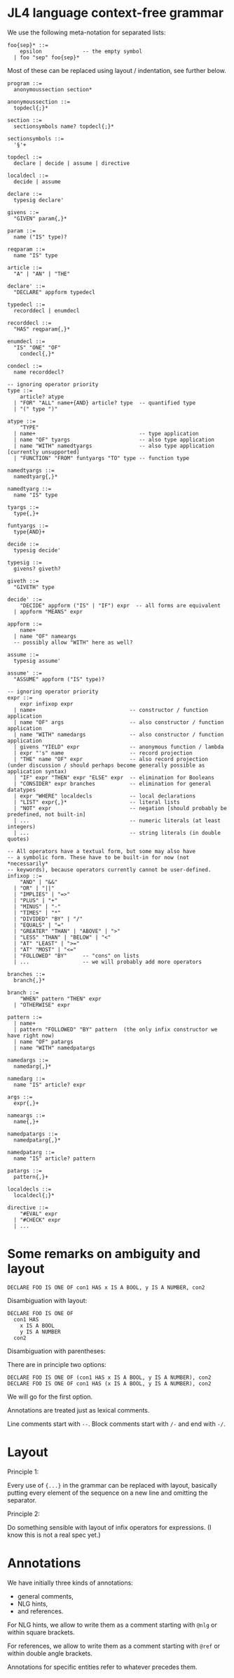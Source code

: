 # JL4 language context-free grammar

We use the following meta-notation for
separated lists:
```
foo{sep}* ::=
    epsilon             -- the empty symbol
  | foo "sep" foo{sep}*
```
Most of these can be replaced using layout / indentation,
see further below.

```
program ::=
  anonymoussection section*

anonymoussection ::=
  topdecl{;}*

section ::=
  sectionsymbols name? topdecl{;}*

sectionsymbols ::=
  '§'+

topdecl ::=
  declare | decide | assume | directive

localdecl ::=
  decide | assume

declare ::=
  typesig declare'

givens ::=
  "GIVEN" param{,}*

param ::=
  name ("IS" type)?

reqparam ::=
  name "IS" type

article ::=
  "A" | "AN" | "THE"

declare' ::=
  "DECLARE" appform typedecl

typedecl ::=
  recorddecl | enumdecl

recorddecl ::=
  "HAS" reqparam{,}*

enumdecl ::=
  "IS" "ONE" "OF"
    condecl{,}*

condecl ::=
  name recorddecl?

-- ignoring operator priority
type ::=
    article? atype
  | "FOR" "ALL" name+{AND} article? type  -- quantified type
  | "(" type ")"

atype ::=
    "TYPE"
  | name+                                 -- type application
  | name "OF" tyargs                      -- also type application
  | name "WITH" namedtyargs               -- also type application [currently unsupported]
  | "FUNCTION" "FROM" funtyargs "TO" type -- function type

namedtyargs ::=
  namedtyarg{,}*

namedtyarg ::=
  name "IS" type

tyargs ::=
  type{,}+

funtyargs ::=
  type{AND}+

decide ::=
  typesig decide'

typesig ::=
  givens? giveth?

giveth ::=
  "GIVETH" type

decide' ::=
    "DECIDE" appform ("IS" | "IF") expr  -- all forms are equivalent
  | appform "MEANS" expr

appform ::=
    name+
  | name "OF" nameargs
  -- possibly allow "WITH" here as well?

assume ::=
  typesig assume'

assume' ::=
  "ASSUME" appform ("IS" type)?

-- ignoring operator priority
expr ::=
    expr infixop expr
  | name+                              -- constructor / function application
  | name "OF" args                     -- also constructor / function application
  | name "WITH" namedargs              -- also constructor / function application
  | givens "YIELD" expr                -- anonymous function / lambda
  | expr "'s" name                     -- record projection
  | "THE" name "OF" expr               -- also record projection (under discussion / should perhaps become generally possible as application syntax)
  | "IF" expr "THEN" expr "ELSE" expr  -- elimination for Booleans
  | "CONSIDER" expr branches           -- elimination for general datatypes
  | expr "WHERE" localdecls            -- local declarations
  | "LIST" expr{,}*                    -- literal lists
  | "NOT" expr                         -- negation [should probably be predefined, not built-in]
  | ...                                -- numeric literals (at least integers)
  | ...                                -- string literals (in double quotes)

-- All operators have a textual form, but some may also have
-- a symbolic form. These have to be built-in for now (not *necessarily*
-- keywords), because operators currently cannot be user-defined.
infixop ::=
    "AND" | "&&"
  | "OR" | "||"
  | "IMPLIES" | "=>"
  | "PLUS" | "+"
  | "MINUS" | "-"
  | "TIMES" | "*"
  | "DIVIDED" "BY" | "/"
  | "EQUALS" | "="
  | "GREATER" "THAN" | "ABOVE" | ">"
  | "LESS" "THAN" | "BELOW" | "<"
  | "AT" "LEAST" | ">="
  | "AT" "MOST" | "<="
  | "FOLLOWED" "BY"     -- "cons" on lists
  | ...                 -- we will probably add more operators

branches ::=
  branch{,}*

branch ::=
    "WHEN" pattern "THEN" expr
  | "OTHERWISE" expr

pattern ::=
  | name+
  | pattern "FOLLOWED" "BY" pattern  (the only infix constructor we have right now)
  | name "OF" patargs
  | name "WITH" namedpatargs

namedargs ::=
  namedarg{,}*

namedarg ::=
  name "IS" article? expr

args ::=
  expr{,}+

nameargs ::=
  name{,}+

namedpatargs ::=
  namedpatarg{,}*

namedpatarg ::=
  name "IS" article? pattern

patargs ::=
  pattern{,}+

localdecls ::=
  localdecl{;}*

directive ::=
    "#EVAL" expr
  | "#CHECK" expr
  | ...
```

# Some remarks on ambiguity and layout

```
DECLARE FOO IS ONE OF con1 HAS x IS A BOOL, y IS A NUMBER, con2
```

Disambiguation with layout:
```
DECLARE FOO IS ONE OF
  con1 HAS
    x IS A BOOL
    y IS A NUMBER
  con2
```

Disambiguation with parentheses:

There are in principle two options:
```
DECLARE FOO IS ONE OF (con1 HAS x IS A BOOL, y IS A NUMBER), con2
DECLARE FOO IS ONE OF con1 HAS (x IS A BOOL, y IS A NUMBER), con2
```
We will go for the first option.

Annotations are treated just as lexical comments.

Line comments start with `--`.
Block comments start with `/-` and end with `-/`.

# Layout

Principle 1:

Every use of `{...}` in the grammar can be replaced with
layout, basically putting every element of the sequence on
a new line and omitting the separator.

Principle 2:

Do something sensible with layout of infix operators for
expressions. (I know this is not a real spec yet.)

# Annotations

We have initially three kinds of annotations:

- general comments,
- NLG hints,
- and references.

For NLG hints, we allow to write them as a comment
starting with `@nlg` or within square brackets.

For references, we allow to write them as a comment
starting with `@ref` or within double angle brackets.

Annotations for specific entities refer to whatever
precedes them.

